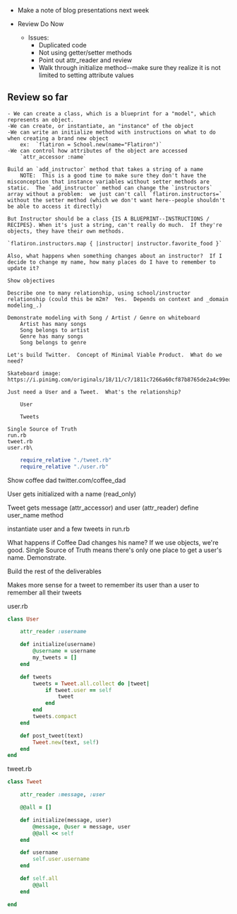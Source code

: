 - Make a note of blog presentations next week

- Review Do Now
    - Issues:
        - Duplicated code
        - Not using getter/setter methods
        - Point out attr_reader and review
        - Walk through initialize method--make sure they realize it is not limited to setting attribute values

 ## Review so far
    - We can create a class, which is a blueprint for a "model", which represents an object.
    -We can create, or instantiate, an "instance" of the object
    -We can write an initialize method with instructions on what to do when creating a brand new object
        ex:  `flatiron = School.new(name="Flatiron")`
    -We can control how attributes of the object are accessed
        `attr_accessor :name`

    Build an `add_instructor` method that takes a string of a name
        NOTE:  This is a good time to make sure they don't have the misconception that instance variables without setter methods are static.  The `add_instructor` method can change the `instructors` array without a problem:  we just can't call `flatiron.instructors=` without the setter method (which we don't want here--people shouldn't be able to access it directly)

    But Instructor should be a class {IS A BLUEPRINT--INSTRUCTIONS / RECIPES}. When it's just a string, can't really do much.  If they're objects, they have their own methods.

    `flatiron.instructors.map { |instructor| instructor.favorite_food }`

    Also, what happens when something changes about an instructor?  If I decide to change my name, how many places do I have to remember to update it?  

    Show objectives

    Describe one to many relationship, using school/instructor relationship (could this be m2m?  Yes.  Depends on context and _domain modeling_.)  

    Demonstrate modeling with Song / Artist / Genre on whiteboard
        Artist has many songs
        Song belongs to artist
        Genre has many songs
        Song belongs to genre

    Let's build Twitter.  Concept of Minimal Viable Product.  What do we need?  

    Skateboard image:  https://i.pinimg.com/originals/18/11/c7/1811c7266a60cf87b8765de2a4c99edc.jpg

    Just need a User and a Tweet.  What's the relationship?

        User

        Tweets

    Single Source of Truth
    run.rb
    tweet.rb
    user.rb\
```rb
    require_relative "./tweet.rb"
    require_relative "./user.rb"
```

Show coffee dad twitter.com/coffee_dad

User gets initialized with a name (read_only)

Tweet gets message (attr_accessor) and user (attr_reader)
define user_name method

instantiate user and a few tweets in run.rb

What happens if Coffee Dad changes his name?  If we use objects, we're good.  Single Source of Truth means there's only one place to get a user's name.  Demonstrate.

Build the rest of the deliverables

Makes more sense for a tweet to remember its user than a user to remember all their tweets


user.rb
```rb
class User

    attr_reader :username

    def initialize(username)
        @username = username
        my_tweets = []
    end

    def tweets
        tweets = Tweet.all.collect do |tweet|
            if tweet.user == self
                tweet
            end
        end
        tweets.compact
    end

    def post_tweet(text)
        Tweet.new(text, self)
    end
end
```

tweet.rb
```rb
class Tweet

    attr_reader :message, :user

    @@all = []

    def initialize(message, user)
        @message, @user = message, user
        @@all << self
    end

    def username
        self.user.username
    end

    def self.all
        @@all
    end

end
```